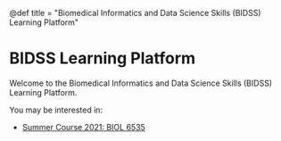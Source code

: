 @def title = "Biomedical Informatics and Data Science Skills (BIDSS) Learning Platform"

# BIDSS Learning Platform

Welcome to the Biomedical Informatics and Data Science Skills (BIDSS) Learning Platform.

You may be interested in:
- [Summer Course 2021: BIOL 6535](/courses/summer/)
